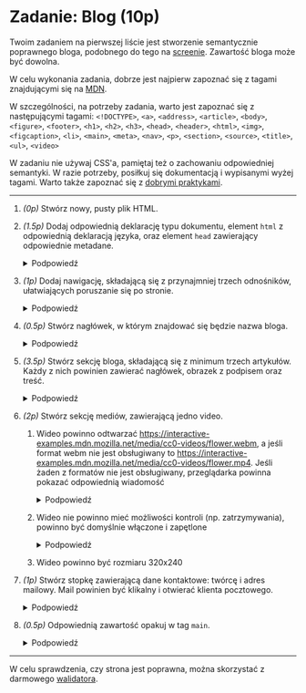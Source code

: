 # Zadanie: Blog (10p)

Twoim zadaniem na pierwszej liście jest stworzenie semantycznie poprawnego bloga, podobnego do tego na [screenie](./img/blog.jpg). Zawartość bloga może być dowolna.

W celu wykonania zadania, dobrze jest najpierw zapoznać się z tagami znajdującymi się na [MDN](https://developer.mozilla.org/en-US/docs/Web/HTML/Element).

W szczególności, na potrzeby zadania, warto jest zapoznać się z następującymi tagami: `<!DOCTYPE>`, `<a>`, `<address>`, `<article>`, `<body>`, `<figure>`, `<footer>`, `<h1>`, `<h2>`, `<h3>`, `<head>`, `<header>`, `<html>`, `<img>`, `<figcaption>`, `<li>`, `<main>`, `<meta>`, `<nav>`, `<p>`, `<section>`, `<source>`, `<title>`, `<ul>`, `<video>`

W zadaniu nie używaj CSS'a, pamiętaj też o zachowaniu odpowiedniej semantyki. W razie potrzeby, posiłkuj się dokumentacją i wypisanymi wyżej tagami. Warto także zapoznać się z [dobrymi praktykami](https://github.com/hail2u/html-best-practices).

---

1. *(0p)* Stwórz nowy, pusty plik HTML.
1. *(1.5p)* Dodaj odpowiednią deklarację typu dokumentu, element `html` z odpowiednią deklaracją języka, oraz element `head` zawierający odpowiednie metadane.

   <details>
      <summary>Podpowiedź</summary>

      > Zapoznaj się z [anatomią dokumentu HTML](https://developer.mozilla.org/en-US/docs/Learn/Getting_started_with_the_web/HTML_basics#anatomy_of_an_html_document). Dodaj przynajmniej te najważniejsze metadane - język, tytuł, viewport, charset. Możesz także dodać inne metadane takie jak słowa kluczowe, opis czy autora.

   </details>

1. *(1p)* Dodaj nawigację, składającą się z przynajmniej trzech odnośników, ułatwiających poruszanie się po stronie.
   <details>
      <summary>Podpowiedź</summary>

      > Pamiętaj o użyciu odpowiedniego semantycznego tagu do nawigacji. Stwórz listę odnośników, każdy kierujący do innego miejsca na stronie.

   </details>

1. *(0.5p)* Stwórz nagłówek, w którym znajdować się będzie nazwa bloga.

   <details>
      <summary>Podpowiedź</summary>

      > Pamiętaj, by użyć nie tylko semantycznie poprawnego tagu do nagłówka, ale także do samego napisu.

   </details>

1. *(3.5p)* Stwórz sekcję bloga, składającą się z minimum trzech artykułów. Każdy z nich powinien zawierać nagłówek, obrazek z podpisem oraz treść.
   <details>
      <summary>Podpowiedź</summary>

      > Pamiętaj o odpowiednim powiązaniu nowej sekcji z elementami w nawigacji. Pamiętaj też, by używać odpowiednich semantycznych tagów do każdego z opisanych elementów: sekcji, artykułów, obrazków, nagłówków i paragrafów z opisami treści.

   </details>

1. *(2p)* Stwórz sekcję mediów, zawierającą jedno video.
   1. Wideo powinno odtwarzać https://interactive-examples.mdn.mozilla.net/media/cc0-videos/flower.webm, a jeśli format webm nie jest obsługiwany to https://interactive-examples.mdn.mozilla.net/media/cc0-videos/flower.mp4. Jeśli żaden z formatów nie jest obsługiwany, przeglądarka powinna pokazać odpowiednią wiadomość

      <details>
         <summary>Podpowiedź</summary>

         > Przeczytaj dokumentację tagu `video` na MDN. Zawiera ona przykłady, jak używać tego tagu.

      </details>

   1. Wideo nie powinno mieć możliwości kontroli (np. zatrzymywania), powinno być domyślnie włączone i zapętlone

      <details>
         <summary>Podpowiedź</summary>

         > Jeśli pomimo podania odpowiedniego atrybutu video nadal nie odtwarza się automatycznie, spróbuj dodatkowo wymusić jego wyciszenie

      </details>
      
   1. Wideo powinno być rozmiaru 320x240
1. *(1p)* Stwórz stopkę zawierającą dane kontaktowe: twórcę i adres mailowy. Mail powinien być klikalny i otwierać klienta pocztowego.

   <details>
      <summary>Podpowiedź</summary>

      > Użyj tagu `a` z odpowiednim atrybutem

   </details>

1. *(0.5p)* Odpowiednią zawartość opakuj w tag `main`.

   <details>
      <summary>Podpowiedź</summary>

      > Przeczytaj dokumentację i zastanów sie, jaka część strony jest twoją główną zawartością.

   </details>

---

W celu sprawdzenia, czy strona jest poprawna, można skorzystać z darmowego [walidatora](https://validator.w3.org/).
